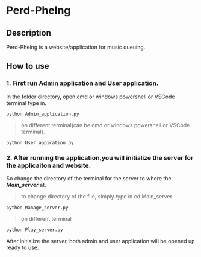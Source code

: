 # Perd-Phelng
## Description
Perd-Phelng is a website/application for music queuing.
## How to use
### 1. First run Admin application and User application.
In the folder directory, open cmd or windows powershell or VSCode terminal type in.
```
python Admin_application.py
```
>on different terminal(can be cmd or windows powershell or VSCode terminal).
```
python User_appication.py
```
### 2. After running the application,you will initialize the server for the applicaiton and website.
So change the directory of the terminal for the server to where the ***Main_server*** at.
>to change directory of the file, simply type in
>cd Main_server
```
python Manage_server.py
```
>on different terminal
```
python Play_server.py
```
After initialize the server, both admin and user application will be opened up ready to use.
